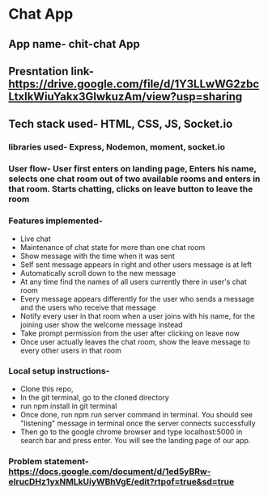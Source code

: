 # Chat App
## App name- chit-chat App

## Presntation link- https://drive.google.com/file/d/1Y3LLwWG2zbcLtxIkWiuYakx3GlwkuzAm/view?usp=sharing

## Tech stack used- HTML, CSS, JS, Socket.io
### libraries used- Express, Nodemon, moment, socket.io

### User flow- User first enters on landing page, Enters his name, selects one chat room out of two available rooms and enters in that room. Starts chatting, clicks on leave button to leave the room

### Features implemented- 
   - Live chat
   - Maintenance of chat state for more than one chat room
   - Show message with the time when it was sent
   - Self sent message appears in right and other users message is at left
   - Automatically scroll down to the new message
   - At any time find the names of all users currently there in user's chat room
   - Every message appears differently for the user who sends a message and the users who receive that message
   - Notify every user in that room when a user joins with his name, for the joining user show the welcome message instead
   - Take prompt permission from the user after clicking on leave now
   - Once user actually leaves the chat room, show the leave message to every other users in that room

### Local setup instructions-
   - Clone this repo,
   - In the git terminal, go to the cloned directory
   - run npm install in git terminal
   - Once done, run npm run server command in terminal. You should see "listening" message in terminal once the server connects successfully
   - Then go to the google chrome browser and type localhost:5000 in search bar and press enter. You will see the landing page of our app.

### Problem statement- https://docs.google.com/document/d/1ed5yBRw-eIrucDHz1yxNMLkUiyWBhVgE/edit?rtpof=true&sd=true
